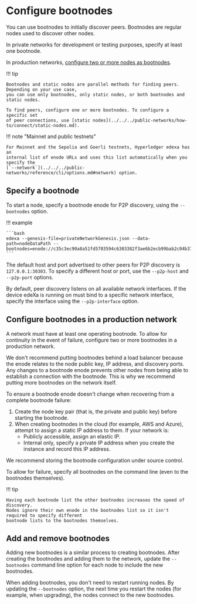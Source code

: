 # Configure bootnodes

You can use bootnodes to initially discover peers. Bootnodes are regular nodes used to discover other nodes.

In private networks for development or testing purposes, specify at least one bootnode.

In production networks, [configure two or more nodes as bootnodes](broken-reference).

!!! tip

```
Bootnodes and static nodes are parallel methods for finding peers. Depending on your use case,
you can use only bootnodes, only static nodes, or both bootnodes and static nodes.

To find peers, configure one or more bootnodes. To configure a specific set
of peer connections, use [static nodes](../../../public-networks/how-to/connect/static-nodes.md).
```

!!! note "Mainnet and public testnets"

```
For Mainnet and the Sepolia and Goerli testnets, Hyperledger edexa has an
internal list of enode URLs and uses this list automatically when you specify the
[`--network`](../../../public-networks/reference/cli/options.md#network) option.
```

## Specify a bootnode

To start a node, specify a bootnode enode for P2P discovery, using the `--bootnodes` option.

!!! example

````
```bash
edexa --genesis-file=privateNetworkGenesis.json --data-path=nodeDataPath --bootnodes=enode://c35c3ec90a8a51fd5703594c6303382f3ae6b2ecb99bab2c04b3794f2bc3fc2631dabb0c08af795787a6c004d8f532230ae6e9925cbbefb0b28b79295d615f@127.0.0.1:30303
```
````

The default host and port advertised to other peers for P2P discovery is `127.0.0.1:30303`. To specify a different host or port, use the `--p2p-host` and `--p2p-port` options.

By default, peer discovery listens on all available network interfaces. If the device edeXa is running on must bind to a specific network interface, specify the interface using the `--p2p-interface` option.

## Configure bootnodes in a production network

A network must have at least one operating bootnode. To allow for continuity in the event of failure, configure two or more bootnodes in a production network.

We don't recommend putting bootnodes behind a load balancer because the enode relates to the node public key, IP address, and discovery ports. Any changes to a bootnode enode prevents other nodes from being able to establish a connection with the bootnode. This is why we recommend putting more bootnodes on the network itself.

To ensure a bootnode enode doesn't change when recovering from a complete bootnode failure:

1. Create the node key pair (that is, the private and public key) before starting the bootnode.
2. When creating bootnodes in the cloud (for example, AWS and Azure), attempt to assign a static IP address to them. If your network is:
   * Publicly accessible, assign an elastic IP.
   * Internal only, specify a private IP address when you create the instance and record this IP address.

We recommend storing the bootnode configuration under source control.

To allow for failure, specify all bootnodes on the command line (even to the bootnodes themselves).

!!! tip

```
Having each bootnode list the other bootnodes increases the speed of discovery.
Nodes ignore their own enode in the bootnodes list so it isn't required to specify different
bootnode lists to the bootnodes themselves.
```

## Add and remove bootnodes

Adding new bootnodes is a similar process to creating bootnodes. After creating the bootnodes and adding them to the network, update the `--bootnodes` command line option for each node to include the new bootnodes.

When adding bootnodes, you don't need to restart running nodes. By updating the `--bootnodes` option, the next time you restart the nodes (for example, when upgrading), the nodes connect to the new bootnodes.
